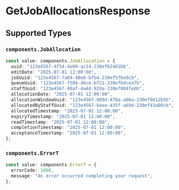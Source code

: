 # GetJobAllocationsResponse


## Supported Types

### `components.JobAllocation`

```typescript
const value: components.JobAllocation = {
  uuid: "123e4567-4f54-4a09-ac14-230ef62401bb",
  editDate: "2025-07-01 12:00:00",
  jobUuid: "123e4567-7a69-48e6-bfb4-230ef5fbe9cb",
  queueUuid: "123e4567-f504-46ce-bf21-230efbdcea7b",
  staffUuid: "123e4567-88af-4a4d-929a-230ef084febb",
  allocationDate: "2025-07-01 12:00:00",
  allocationWindowUuid: "123e4567-889d-478a-a66a-230ef9612b5b",
  allocatedByStaffUuid: "123e4567-6eee-435f-a69d-230ef43a06cb",
  allocatedTimestamp: "2025-07-01 12:00:00",
  expiryTimestamp: "2025-07-01 12:00:00",
  readTimestamp: "2025-07-01 12:00:00",
  completionTimestamp: "2025-07-01 12:00:00",
  acceptanceTimestamp: "2025-07-01 12:00:00",
};
```

### `components.ErrorT`

```typescript
const value: components.ErrorT = {
  errorCode: 1000,
  message: "An error occurred completing your request",
};
```

